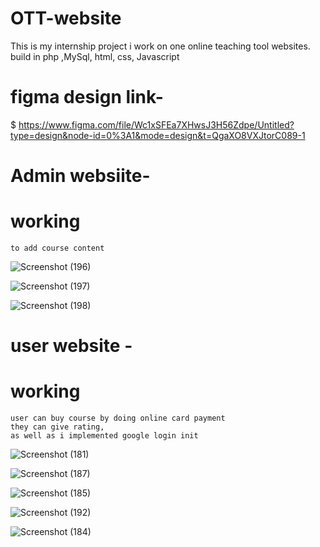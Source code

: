 # OTT-website
This is my internship project i work on one online teaching tool websites. build in php ,MySql, html, css, Javascript

# figma design link-
$ https://www.figma.com/file/Wc1xSFEa7XHwsJ3H56Zdpe/Untitled?type=design&node-id=0%3A1&mode=design&t=QgaXO8VXJtorC089-1

# Admin websiite-
  # working
    to add course content 

![Screenshot (196)](https://github.com/9623progress/OTT-website/assets/107192328/0cd3ce84-0ded-49d1-b4de-ab6425ab6dc7)

![Screenshot (197)](https://github.com/9623progress/OTT-website/assets/107192328/cc87a559-8152-45aa-95cf-43123711469d)

![Screenshot (198)](https://github.com/9623progress/OTT-website/assets/107192328/7f180ee6-c01d-4b65-9f4f-bf89680daf63)

# user website - 
  # working
    user can buy course by doing online card payment
    they can give rating,
    as well as i implemented google login init
    
![Screenshot (181)](https://github.com/9623progress/OTT-website/assets/107192328/4bd843b9-8d61-447f-a814-ea6d10399f5b)

![Screenshot (187)](https://github.com/9623progress/OTT-website/assets/107192328/08addf52-80b0-4f7f-8b37-1ed65c03f553)

![Screenshot (185)](https://github.com/9623progress/OTT-website/assets/107192328/41880c7e-d251-4a29-9778-6383e397828a)

![Screenshot (192)](https://github.com/9623progress/OTT-website/assets/107192328/a9a2bf38-e85e-4b46-a51e-3e92e09dcf08)

![Screenshot (184)](https://github.com/9623progress/OTT-website/assets/107192328/b9feb57a-ec48-45bc-a059-b86799a1a957)
